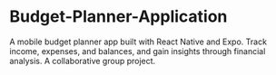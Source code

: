 # Budget-Planner-Application
A mobile budget planner app built with React Native and Expo. Track income, expenses, and balances, and gain insights through financial analysis. A collaborative group project.
